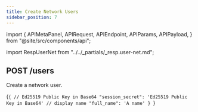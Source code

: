```yaml
---
title: Create Network Users
sidebar_position: 7
---
```


import {
  APIMetaPanel,
  APIRequest,
  APIEndpoint,
  APIParams,
  APIPayload,
} from "@site/src/components/api";

import RespUserNet from "../../_partials/_resp.user-net.md";

## POST /users

Create a network user.

<APIEndpoint url="/users" />

<APIMetaPanel
  scope=""
  limitation="Only application user can create network users."
/>

<APIPayload>{`{
  // Ed25519 Public Key in Base64
  "session_secret": 'Ed25519 Public Key in Base64'
  // display name
  "full_name": 'A name'
}
`}</APIPayload>

<APIRequest
  title="Create Network User"
  method="POST"
  url='/users -data &apos;{"full_name": "Bot User","session_secret": SECRET}&apos;'
/>

<RespUserNet />

